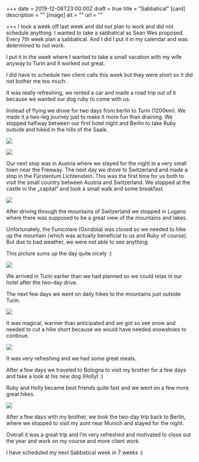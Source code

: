 +++
date = 2019-12-08T23:00:00Z
draft = true
title = "Sabbatical"
[card]
description = ""
[image]
alt = ""
url = ""

+++
I took a week off last week and did not plan to work and did not schedule anything. I wanted to take a sabbatical as Sean Wes proposed. Every 7th week plan a sabbatical. And I did I put it in my calendar and was determined to not work. 

I put it in the week where I wanted to take a small vacation with my wife anyway to Turin and it worked out great. 

I did have to schedule two client calls this week but they were short so it did not bother me too much. 

It was really refreshing, we rented a car and made a road trip out of it because we wanted our dog ruby to come with us. 

Instead of flying we drove for two days from berlin to Turin (1200km). We made it a two-leg journey just to make it more fun than draining. We stopped halfway between our first hotel night and Berlin to take Ruby outside and hiked in the hills of the Saale. 

![](https://res.cloudinary.com/civicvision/image/upload/f_auto,q_auto,w_auto,dpr_auto,c_limit/milafrerichs.com/articles/roadtrp-torino/IMG_6793.jpg)

![](https://res.cloudinary.com/civicvision/image/upload/f_auto,q_auto,w_auto,dpr_auto,c_limit/milafrerichs.com/articles/roadtrp-torino/IMG_6803.jpg)

Our next stop was in Austria where we stayed for the night in a very small town near the Freeway. The next day we drove to Switzerland and made a stop in the Fürstentum Lichtenstein. This was the first time for us both to visit the small country between Austria and Switzerland. We stopped at the castle in the „capital“ and took a small walk and some breakfast. 

![](https://res.cloudinary.com/civicvision/image/upload/f_auto,q_auto,w_auto,dpr_auto,c_limit/milafrerichs.com/articles/roadtrp-torino/IMG_6824.jpg)

After driving through the mountains of Switzerland we stopped in Lugano where there was supposed to be a great view of the mountains and lakes. 

Unfortunately, the Funicolare (Gondola) was closed so we needed to hike up the mountain (which was actually beneficial to us and Ruby of course). But due to bad weather, we were not able to see anything. 

This picture sums up the day quite nicely :) 

![](https://res.cloudinary.com/civicvision/image/upload/f_auto,q_auto,w_auto,dpr_auto,c_limit/milafrerichs.com/articles/roadtrp-torino/IMG_6883.jpg)

We arrived in Turin earlier than we had planned so we could relax in our hotel after the two-day drive. 

The next few days we went on daily hikes to the mountains just outside Turin. 

![](https://res.cloudinary.com/civicvision/image/upload/f_auto,q_auto,w_auto,dpr_auto,c_limit/milafrerichs.com/articles/roadtrp-torino/IMG_6939.jpg)

It was magical, warmer than anticipated and we got so see snow and needed to cut a hike short because we would have needed snowshoes to continue. 

![](https://res.cloudinary.com/civicvision/image/upload/v1575903711/milafrerichs.com/articles/roadtrp-torino/IMG_6993.jpg)

It was very refreshing and we had some great meals. 

After a few days we traveled to Bologna to visit my brother for a few days and take a look at his new dog (Holly) :) 

Ruby and Holly became best friends quite fast and we went on a few more great hikes. 

![](https://res.cloudinary.com/civicvision/image/upload/v1575903716/milafrerichs.com/articles/roadtrp-torino/IMG_7059.jpg)

After a few days with my brother, we took the two-day trip back to Berlin, where we stopped to visit my aunt near Munich and stayed for the night. 

Overall it was a great trip and I’m very refreshed and motivated to close out the year and work on my course and more client work. 

I have scheduled my next Sabbatical week in 7 weeks :)